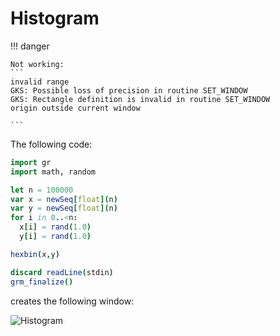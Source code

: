 # Histogram

!!! danger

    Not working:
    ```
    invalid range
    GKS: Possible loss of precision in routine SET_WINDOW
    GKS: Rectangle definition is invalid in routine SET_WINDOW
    origin outside current window

    ```

The following code:
```nim
import gr
import math, random

let n = 100000
var x = newSeq[float](n)
var y = newSeq[float](n)
for i in 0..<n:
  x[i] = rand(1.0)
  y[i] = rand(1.0)  

hexbin(x,y)

discard readLine(stdin)
grm_finalize()
```

creates the following window:

![Histogram](imgs/histogram.png)
